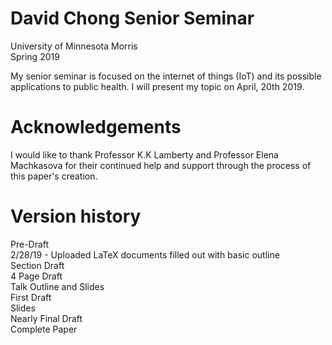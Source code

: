 # David Chong Senior Seminar
University of Minnesota Morris <br>
Spring 2019

My senior seminar is focused on the internet of things (IoT) and its possible applications to public health.
I will present my topic on April, 20th 2019.

# Acknowledgements
I would like to thank Professor K.K Lamberty and Professor Elena Machkasova for their continued help and support through the process of this paper's creation.

# Version history
Pre-Draft <br>
2/28/19 - Uploaded LaTeX documents filled out with basic outline <br>
Section Draft <br>
4 Page Draft <br>
Talk Outline and Slides <br>
First Draft <br>
Slides <br>
Nearly Final Draft <br>
Complete Paper <br>
